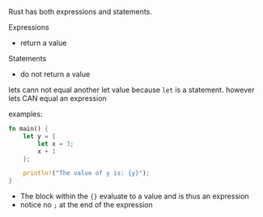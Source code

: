 Rust has both expressions and statements.

Expressions
- return a value

Statements
- do not return a value

lets cann not equal another let value because `let` is a statement. however lets CAN equal an expression 

examples:
```rust
fn main() {
    let y = {
        let x = 3;
        x + 1
    };

    println!("The value of y is: {y}");
}
```
- The block within the `{}` evaluate to a value and is thus an expression
- notice no `;` at the end of the expression


